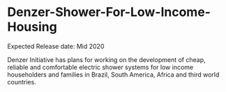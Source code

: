 # Denzer-Shower-For-Low-Income-Housing

Expected Release date: Mid 2020

Denzer Initiative has plans for working on the development of cheap, reliable and comfortable electric shower systems for low income householders and families in Brazil, South America, Africa and third world countries.
